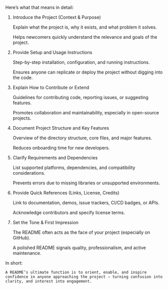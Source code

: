 Here’s what that means in detail:
1. Introduce the Project (Context & Purpose)

    Explain what the project is, why it exists, and what problem it solves.

    Helps newcomers quickly understand the relevance and goals of the project.

2. Provide Setup and Usage Instructions

    Step-by-step installation, configuration, and running instructions.

    Ensures anyone can replicate or deploy the project without digging into the code.

3. Explain How to Contribute or Extend

    Guidelines for contributing code, reporting issues, or suggesting features.

    Promotes collaboration and maintainability, especially in open-source projects.

4. Document Project Structure and Key Features

    Overview of the directory structure, core files, and major features.

    Reduces onboarding time for new developers.

5. Clarify Requirements and Dependencies

    List supported platforms, dependencies, and compatibility considerations.

    Prevents errors due to missing libraries or unsupported environments.

6. Provide Quick References (Links, License, Credits)

    Link to documentation, demos, issue trackers, CI/CD badges, or APIs.

    Acknowledge contributors and specify license terms.

7. Set the Tone & First Impression

    The README often acts as the face of your project (especially on GitHub).

    A polished README signals quality, professionalism, and active maintenance.

In short:

    A README’s ultimate function is to orient, enable, and inspire confidence in anyone approaching the project — turning confusion into clarity, and interest into engagement.

